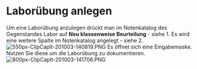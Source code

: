 # Laborübung anlegen
Um eine Laborübung anzulegen drückt man im Notenkatalog des Gegenstandes Labor auf **Neu klassenweise Beurteilung** - siehe 1. Es wird eine weitere Spalte im Notenkatalog angelegt - siehe 2.
<br>![550px-ClipCapIt-201003-140819.PNG](550px-ClipCapIt-201003-140819.PNG)
Es öffnet sich eine Eingabemaske. Nutzen Sie diese um die Laborübung zu dokumentieren.
<br>![800px-ClipCapIt-201003-141706.PNG](800px-ClipCapIt-201003-141706.PNG)


